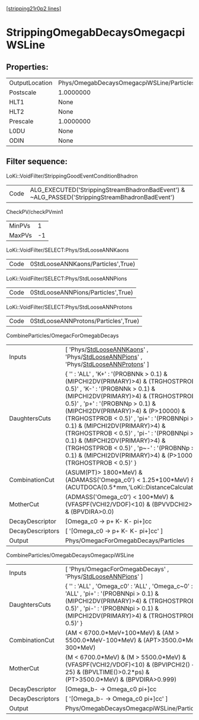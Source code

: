 [[stripping21r0p2 lines]](./stripping21r0p2-index)

# StrippingOmegabDecaysOmegacpiWSLine

## Properties:

|                |                                           |
|----------------|-------------------------------------------|
| OutputLocation | Phys/OmegabDecaysOmegacpiWSLine/Particles |
| Postscale      | 1.0000000                                 |
| HLT1           | None                                      |
| HLT2           | None                                      |
| Prescale       | 1.0000000                                 |
| L0DU           | None                                      |
| ODIN           | None                                      |

## Filter sequence:

LoKi::VoidFilter/StrippingGoodEventConditionBhadron

|      |                                                                                                |
|------|------------------------------------------------------------------------------------------------|
| Code | ALG_EXECUTED('StrippingStreamBhadronBadEvent') & ~ALG_PASSED('StrippingStreamBhadronBadEvent') |

CheckPV/checkPVmin1

|        |     |
|--------|-----|
| MinPVs | 1   |
| MaxPVs | -1  |

LoKi::VoidFilter/SELECT:Phys/StdLooseANNKaons

|      |                                    |
|------|------------------------------------|
| Code | 0StdLooseANNKaons/Particles',True) |

LoKi::VoidFilter/SELECT:Phys/StdLooseANNPions

|      |                                    |
|------|------------------------------------|
| Code | 0StdLooseANNPions/Particles',True) |

LoKi::VoidFilter/SELECT:Phys/StdLooseANNProtons

|      |                                      |
|------|--------------------------------------|
| Code | 0StdLooseANNProtons/Particles',True) |

CombineParticles/OmegacForOmegabDecays

|                  |                                                                                                                                                                                                                                                                                                                                                                                                                                                                                                                             |
|------------------|-----------------------------------------------------------------------------------------------------------------------------------------------------------------------------------------------------------------------------------------------------------------------------------------------------------------------------------------------------------------------------------------------------------------------------------------------------------------------------------------------------------------------------|
| Inputs           | [ 'Phys/[StdLooseANNKaons](./stripping21r0p2-commonparticles-stdlooseannkaons)' , 'Phys/[StdLooseANNPions](./stripping21r0p2-commonparticles-stdlooseannpions)' , 'Phys/[StdLooseANNProtons](./stripping21r0p2-commonparticles-stdlooseannprotons)' ]                                                                                                                                                                                                                                                                     |
| DaughtersCuts    | { '' : 'ALL' , 'K+' : '(PROBNNk \> 0.1) & (MIPCHI2DV(PRIMARY)\>4) & (TRGHOSTPROB \< 0.5)' , 'K-' : '(PROBNNk \> 0.1) & (MIPCHI2DV(PRIMARY)\>4) & (TRGHOSTPROB \< 0.5)' , 'p+' : '(PROBNNp \> 0.1) & (MIPCHI2DV(PRIMARY)\>4) & (P\>10000) & (TRGHOSTPROB \< 0.5)' , 'pi+' : '(PROBNNpi \> 0.1) & (MIPCHI2DV(PRIMARY)\>4) & (TRGHOSTPROB \< 0.5)' , 'pi-' : '(PROBNNpi \> 0.1) & (MIPCHI2DV(PRIMARY)\>4) & (TRGHOSTPROB \< 0.5)' , 'p~-' : '(PROBNNp \> 0.1) & (MIPCHI2DV(PRIMARY)\>4) & (P\>10000) & (TRGHOSTPROB \< 0.5)' } |
| CombinationCut   | (ASUM(PT)\> 1800\*MeV) & (ADAMASS('Omega_c0') \< 1.25\*100\*MeV) & (ACUTDOCA(0.5\*mm,'LoKi::DistanceCalculator'))                                                                                                                                                                                                                                                                                                                                                                                                           |
| MotherCut        | (ADMASS('Omega_c0') \< 100\*MeV) & (VFASPF(VCHI2/VDOF)\<10) & (BPVVDCHI2\>36) & (BPVDIRA\>0.0)                                                                                                                                                                                                                                                                                                                                                                                                                              |
| DecayDescriptor  | [Omega_c0 -\> p+ K- K- pi+]cc                                                                                                                                                                                                                                                                                                                                                                                                                                                                                             |
| DecayDescriptors | [ '[Omega_c0 -\> p+ K- K- pi+]cc' ]                                                                                                                                                                                                                                                                                                                                                                                                                                                                                     |
| Output           | Phys/OmegacForOmegabDecays/Particles                                                                                                                                                                                                                                                                                                                                                                                                                                                                                        |

CombineParticles/OmegabDecaysOmegacpiWSLine

|                  |                                                                                                                                                                                                                         |
|------------------|-------------------------------------------------------------------------------------------------------------------------------------------------------------------------------------------------------------------------|
| Inputs           | [ 'Phys/OmegacForOmegabDecays' , 'Phys/[StdLooseANNPions](./stripping21r0p2-commonparticles-stdlooseannpions)' ]                                                                                                      |
| DaughtersCuts    | { '' : 'ALL' , 'Omega_c0' : 'ALL' , 'Omega_c~0' : 'ALL' , 'pi+' : '(PROBNNpi \> 0.1) & (MIPCHI2DV(PRIMARY)\>4) & (TRGHOSTPROB \< 0.5)' , 'pi-' : '(PROBNNpi \> 0.1) & (MIPCHI2DV(PRIMARY)\>4) & (TRGHOSTPROB \< 0.5)' } |
| CombinationCut   | (AM \< 6700.0\*MeV+100\*MeV) & (AM \> 5500.0\*MeV-100\*MeV) & (APT\>3500.0\*MeV-300\*MeV)                                                                                                                               |
| MotherCut        | (M \< 6700.0\*MeV) & (M \> 5500.0\*MeV) & (VFASPF(VCHI2/VDOF)\<10) & (BPVIPCHI2() \< 25) & (BPVLTIME()\>0.2\*ps) & (PT\>3500.0\*MeV) & (BPVDIRA\>0.999)                                                                 |
| DecayDescriptor  | [Omega_b- -\> Omega_c0 pi+]cc                                                                                                                                                                                         |
| DecayDescriptors | [ '[Omega_b- -\> Omega_c0 pi+]cc' ]                                                                                                                                                                                 |
| Output           | Phys/OmegabDecaysOmegacpiWSLine/Particles                                                                                                                                                                               |
